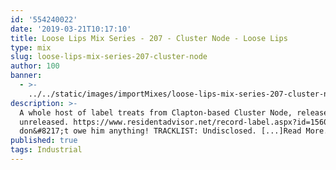 ```yaml
---
id: '554240022'
date: '2019-03-21T10:17:10'
title: Loose Lips Mix Series - 207 - Cluster Node - Loose Lips
type: mix
slug: loose-lips-mix-series-207-cluster-node
author: 100
banner:
  - >-
    ../../static/images/importMixes/loose-lips-mix-series-207-cluster-node/image3146.jpeg
description: >-
  A whole host of label treats from Clapton-based Cluster Node, released and
  unreleased. https://www.residentadvisor.net/record-label.aspx?id=15608 You
  don&#8217;t owe him anything! TRACKLIST: Undisclosed. [...]Read More...
published: true
tags: Industrial
---
```

